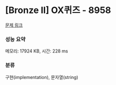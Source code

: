# [Bronze II] OX퀴즈 - 8958 

[문제 링크](https://www.acmicpc.net/problem/8958) 

### 성능 요약

메모리: 17924 KB, 시간: 228 ms

### 분류

구현(implementation), 문자열(string)

